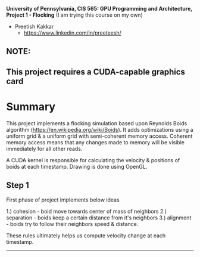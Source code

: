 **University of Pennsylvania, CIS 565: GPU Programming and Architecture,
Project 1 - Flocking** (I am trying this course on my own)

* Preetish Kakkar
  * https://www.linkedin.com/in/preeteesh/

NOTE:
-------------------------------------------------------------------------------
This project requires a CUDA-capable graphics card
-------------------------------------------------------------------------------

Summary
============================

This project implements a flocking simulation based upon Reynolds Boids algorithm (https://en.wikipedia.org/wiki/Boids). It adds optimizations using
a uniform grid & a uniform grid with semi-coherent memory access. Coherent memory access means that any changes made to memory will be visible immediately for all other reads. 

A CUDA kernel is responsible for calculating the velocity & positions of boids at each timestamp. Drawing is done using OpenGL.

Step 1
-------------

First phase of project implements below ideas

1.) cohesion - boid move towards center of mass of neighbors
2.) separation - boids keep a certain distance from it's neighbors
3.) alignment - boids try to follow their neighbors speed & distance.

These rules ultimately helps us compute velocity change at each timestamp. 

-------------